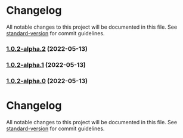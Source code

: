 # Changelog

All notable changes to this project will be documented in this file. See [standard-version](https://github.com/conventional-changelog/standard-version) for commit guidelines.

### [1.0.2-alpha.2](///compare/v1.0.2-alpha.1...v1.0.2-alpha.2) (2022-05-13)

### [1.0.2-alpha.1](///compare/v1.0.2-alpha.0...v1.0.2-alpha.1) (2022-05-13)

### [1.0.2-alpha.0](///compare/v1.0.1...v1.0.2-alpha.0) (2022-05-13)

# Changelog

All notable changes to this project will be documented in this file. See [standard-version](https://github.com/conventional-changelog/standard-version) for commit guidelines.
